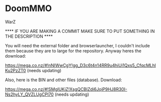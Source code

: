 DoomMMO
=======
WarZ

**** IF YOU ARE MAKING A COMMIT MAKE SURE TO PUT SOMETHING IN THE DESCRIPTION ****

You will need the external folder and browserlauncher, I couldn't include them because they are to large
for the repository. Anyway heres the download:

https://mega.co.nz/#!nNIWwCgY!gg_D3c6t4n14RR9u4hiUi1Qxs5_CfqcMLhlKu2PzZT0 (needs updating)

Also, here is the BIN and other files (database). Download:

https://mega.co.nz/#!SMglUKiZ!XsgQCBIZdi6JojP9HJ8R30I-Ns2hyLY_QVZLUgCPl70 (needs updating)

